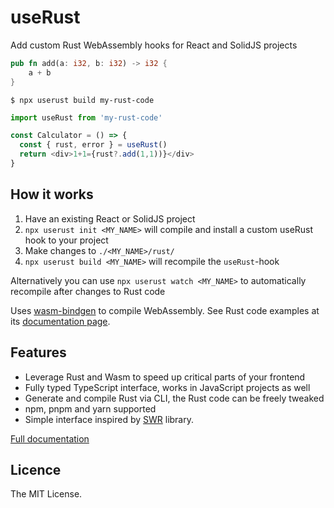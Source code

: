 # useRust

Add custom Rust WebAssembly hooks for React and SolidJS projects

```rust
pub fn add(a: i32, b: i32) -> i32 {
    a + b
}
```

`$ npx userust build my-rust-code`

```js
import useRust from 'my-rust-code'

const Calculator = () => {
  const { rust, error } = useRust()
  return <div>1+1={rust?.add(1,1))}</div>
}
```

## How it works

1. Have an existing React or SolidJS project
2. `npx userust init <MY_NAME>` will compile and install a custom useRust hook to your project
3. Make changes to `./<MY_NAME>/rust/`
4. `npx userust build <MY_NAME>` will recompile the `useRust`-hook

Alternatively you can use `npx userust watch <MY_NAME>` to automatically recompile after changes to Rust code

Uses [wasm-bindgen](https://rustwasm.github.io/wasm-bindgen/) to compile WebAssembly. See Rust code examples at its [documentation page](https://rustwasm.github.io/wasm-bindgen/).

## Features

- Leverage Rust and Wasm to speed up critical parts of your frontend
- Fully typed TypeScript interface, works in JavaScript projects as well
- Generate and compile Rust via CLI, the Rust code can be freely tweaked
- npm, pnpm and yarn supported
- Simple interface inspired by [SWR](https://swr.vercel.app/) library.

[Full documentation](DOCUMENTATION.md)
## Licence 

The MIT License.